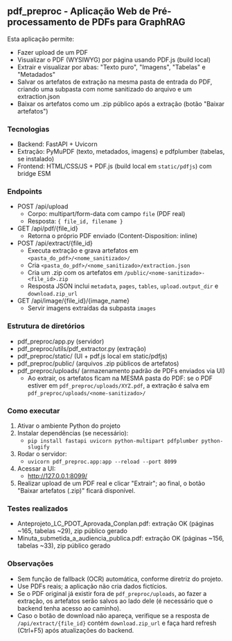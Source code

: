 ## pdf_preproc - Aplicação Web de Pré-processamento de PDFs para GraphRAG

Esta aplicação permite:
- Fazer upload de um PDF
- Visualizar o PDF (WYSIWYG) por página usando PDF.js (build local)
- Extrair e visualizar por abas: "Texto puro", "Imagens", "Tabelas" e "Metadados"
- Salvar os artefatos de extração na mesma pasta de entrada do PDF, criando uma subpasta com nome sanitizado do arquivo e um extraction.json
- Baixar os artefatos como um .zip público após a extração (botão "Baixar artefatos")

### Tecnologias
- Backend: FastAPI + Uvicorn
- Extração: PyMuPDF (texto, metadados, imagens) e pdfplumber (tabelas, se instalado)
- Frontend: HTML/CSS/JS + PDF.js (build local em `static/pdfjs`) com bridge ESM

### Endpoints
- POST /api/upload
  - Corpo: multipart/form-data com campo `file` (PDF real)
  - Resposta: `{ file_id, filename }`
- GET /api/pdf/{file_id}
  - Retorna o próprio PDF enviado (Content-Disposition: inline)
- POST /api/extract/{file_id}
  - Executa extração e grava artefatos em `<pasta_do_pdf>/<nome_sanitizado>/`
  - Cria `<pasta_do_pdf>/<nome_sanitizado>/extraction.json`
  - Cria um .zip com os artefatos em `/public/<nome-sanitizado>-<file_id>.zip`
  - Resposta JSON inclui `metadata`, `pages`, `tables`, `upload.output_dir` e `download.zip_url`
- GET /api/image/{file_id}/{image_name}
  - Servir imagens extraídas da subpasta `images`

### Estrutura de diretórios
- pdf_preproc/app.py (servidor)
- pdf_preproc/utils/pdf_extractor.py (extração)
- pdf_preproc/static/ (UI + pdf.js local em static/pdfjs)
- pdf_preproc/public/ (arquivos .zip públicos de artefatos)
- pdf_preproc/uploads/ (armazenamento padrão de PDFs enviados via UI)
  - Ao extrair, os artefatos ficam na MESMA pasta do PDF: se o PDF estiver em `pdf_preproc/uploads/XYZ.pdf`, a extração é salva em `pdf_preproc/uploads/<nome-sanitizado>/`

### Como executar
1. Ativar o ambiente Python do projeto
2. Instalar dependências (se necessário):
   - `pip install fastapi uvicorn python-multipart pdfplumber python-slugify`
3. Rodar o servidor:
   - `uvicorn pdf_preproc.app:app --reload --port 8099`
4. Acessar a UI:
   - http://127.0.0.1:8099/
5. Realizar upload de um PDF real e clicar "Extrair"; ao final, o botão "Baixar artefatos (.zip)" ficará disponível.

### Testes realizados
- Anteprojeto_LC_PDOT_Aprovada_Conplan.pdf: extração OK (páginas ~165, tabelas ~29), zip público gerado
- Minuta_submetida_a_audiencia_publica.pdf: extração OK (páginas ~156, tabelas ~33), zip público gerado

### Observações
- Sem função de fallback (OCR) automática, conforme diretriz do projeto.
- Use PDFs reais; a aplicação não cria dados fictícios.
- Se o PDF original já existir fora de `pdf_preproc/uploads`, ao fazer a extração, os artefatos serão salvos ao lado dele (é necessário que o backend tenha acesso ao caminho).
- Caso o botão de download não apareça, verifique se a resposta de `/api/extract/{file_id}` contém `download.zip_url` e faça hard refresh (Ctrl+F5) após atualizações do backend.

